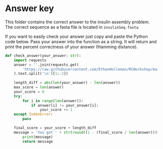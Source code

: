# Answer key

This folder contains the correct answer to the insulin assembly problem. The correct sequence as a fasta file
is located in `insulinSeq.fasta`.

If you want to easily check your answer just copy and paste the Python code below. Pass your
answer into the function as a string. It will return and print the percent correctness
of your answer (Hamming distance).

```Python
def check_answer(your_answer: str):
    import requests
    answer = ''.join(requests.get(
        'https://raw.githubusercontent.com/EthanHolleman/RCWorkshop/main/answerKey/insulinSeq.fasta'
    ).text.split('\n')[1:-2])
    
    length_diff = abs(len(your_answer) - len(answer))
    max_score = len(answer)
    your_score = 0
    try:
        for i in range(len(answer)):
            if answer[i] != your_answer[i]:
                your_score += 1
    except IndexError:
        pass
    
    final_score = your_score + length_diff
    message = 'You got ' + str(round((1 - (final_score / len(answer)))*100, 2)) + ' % of the sequence correct'
		print(message)
		return message
 ```
